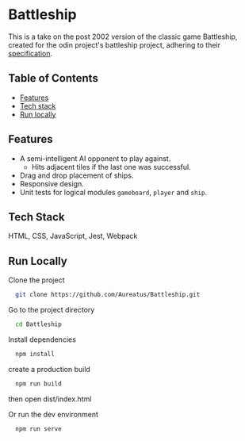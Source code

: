 
# Battleship

This is a take on the post 2002 version of the classic game Battleship, created for the odin project's battleship project, adhering to their [specification](https://www.theodinproject.com/lessons/node-path-javascript-battleship).

## Table of Contents
* [Features](#features)
* [Tech stack](#tech-stack)
* [Run locally](#run-locally)

## Features
- A semi-intelligent AI opponent to play against.
  - Hits adjacent tiles if the last one was successful.
- Drag and drop placement of ships.
- Responsive design.
- Unit tests for logical modules `gameboard`, `player` and `ship`.

## Tech Stack
HTML, CSS, JavaScript, Jest, Webpack

## Run Locally

Clone the project

```bash
  git clone https://github.com/Aureatus/Battleship.git
```

Go to the project directory

```bash
  cd Battleship
```

Install dependencies

```bash
  npm install
```

create a production build

```bash
  npm run build
```

then open dist/index.html

Or run the dev environment

```bash
  npm run serve
```

